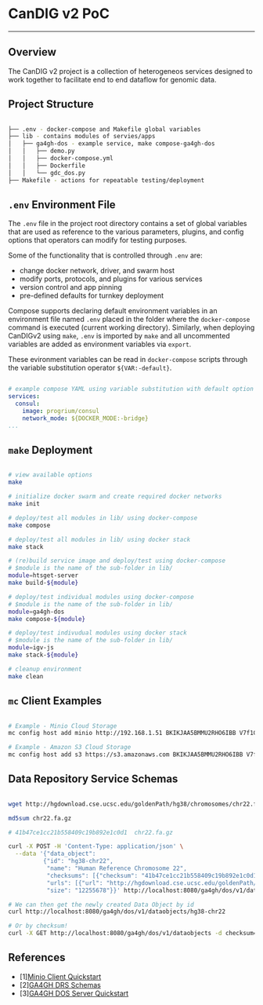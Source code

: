 # CanDIG v2 PoC
- - -

## Overview

The CanDIG v2 project is a collection of heterogeneos services designed to work together to facilitate end to end
dataflow for genomic data.

## Project Structure

```bash

├── .env - docker-compose and Makefile global variables
├── lib - contains modules of servies/apps
│   ├── ga4gh-dos - example service, make compose-ga4gh-dos
│   │   ├── demo.py
│   │   ├── docker-compose.yml
│   │   ├── Dockerfile
│   │   └── gdc_dos.py
├── Makefile - actions for repeatable testing/deployment

```

## `.env` Environment File

The `.env` file in the project root directory contains a set of global variables that are used as reference to
the various parameters, plugins, and config options that operators can modify for testing purposes.

Some of the functionality that is controlled through `.env` are:
  * change docker network, driver, and swarm host
  * modify ports, protocols, and plugins for various services
  * version control and app pinning
  * pre-defined defaults for turnkey deployment

Compose supports declaring default environment variables in an environment file named `.env` placed in the folder
where the `docker-compose` command is executed (current working directory). Similarly, when deploying CanDIGv2
using `make`, `.env` is imported by `make` and all uncommented variables are added as environment variables via
`export`.

These evironment variables can be read in `docker-compose` scripts through the variable substitution operator
`${VAR:-default}`.

```yaml

# example compose YAML using variable substitution with default option
services:
  consul:
    image: progrium/consul
    network_mode: ${DOCKER_MODE:-bridge}
...

```
## `make` Deployment

```bash

# view available options
make

# initialize docker swarm and create required docker networks
make init

# deploy/test all modules in lib/ using docker-compose
make compose

# deploy/test all modules in lib/ using docker stack
make stack

# (re)build service image and deploy/test using docker-compose
# $module is the name of the sub-folder in lib/
module=htsget-server
make build-${module}

# deploy/test individual modules using docker-compose
# $module is the name of the sub-folder in lib/
module=ga4gh-dos
make compose-${module}

# deploy/test indivudual modules using docker stack
# $module is the name of the sub-folder in lib/
module=igv-js
make stack-${module}

# cleanup environment
make clean

```

## `mc` Client Examples

```bash

# Example - Minio Cloud Storage
mc config host add minio http://192.168.1.51 BKIKJAA5BMMU2RHO6IBB V7f1CwQqAcwo80UEIJEjc5gVQUSSx5ohQ9GSrr12

# Example - Amazon S3 Cloud Storage
mc config host add s3 https://s3.amazonaws.com BKIKJAA5BMMU2RHO6IBB V7f1CwQqAcwo80UEIJEjc5gVQUSSx5ohQ9GSrr12

```

## Data Repository Service Schemas

```bash

wget http://hgdownload.cse.ucsc.edu/goldenPath/hg38/chromosomes/chr22.fa.gz

md5sum chr22.fa.gz

# 41b47ce1cc21b558409c19b892e1c0d1  chr22.fa.gz

curl -X POST -H 'Content-Type: application/json' \
  --data '{"data_object":
          {"id": "hg38-chr22",
           "name": "Human Reference Chromosome 22",
           "checksums": [{"checksum": "41b47ce1cc21b558409c19b892e1c0d1", "type": "md5"}],
           "urls": [{"url": "http://hgdownload.cse.ucsc.edu/goldenPath/hg38/chromosomes/chr22.fa.gz"}],
           "size": "12255678"}}' http://localhost:8080/ga4gh/dos/v1/dataobjects

# We can then get the newly created Data Object by id
curl http://localhost:8080/ga4gh/dos/v1/dataobjects/hg38-chr22

# Or by checksum!
curl -X GET http://localhost:8080/ga4gh/dos/v1/dataobjects -d checksum=41b47ce1cc21b558409c19b892e1c0d1

```
## References

* [1][Minio Client Quickstart](https://docs.minio.io/docs/minio-client-quickstart-guide#add-a-cloud-storage-service)
* [2][GA4GH DRS Schemas](https://github.com/ga4gh/data-repository-service-schemas)
* [3][GA4GH DOS Server Quickstart](https://data-object-service.readthedocs.io/en/latest/quickstart.html)
